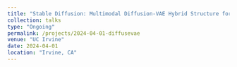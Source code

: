 ```yaml
---
title: "Stable Diffusion: Multimodal Diffusion-VAE Hybrid Structure for Audio and Text to Image Generation"
collection: talks
type: "Ongoing"
permalink: /projects/2024-04-01-diffusevae
venue: "UC Irvine"
date: 2024-04-01
location: "Irvine, CA"
---
```

